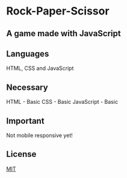 # Rock-Paper-Scissor

## A game made with JavaScript

## Languages
HTML, CSS and JavaScript

## Necessary
HTML - Basic
CSS - Basic
JavaScript - Basic

## Important
Not mobile responsive yet!

## License
[MIT](https://choosealicense.com/licenses/mit/)
